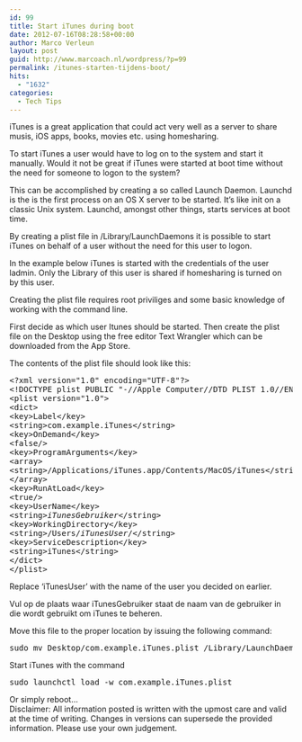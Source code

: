```yaml
---
id: 99
title: Start iTunes during boot
date: 2012-07-16T08:28:58+00:00
author: Marco Verleun
layout: post
guid: http://www.marcoach.nl/wordpress/?p=99
permalink: /itunes-starten-tijdens-boot/
hits:
  - "1632"
categories:
  - Tech Tips
---
```

iTunes is a great application that could act very well as a server to share musis, iOS apps, books, movies etc. using homesharing.

To start iTunes a user would have to log on to the system and start it manually. Would it not be great if iTunes were started at boot time without the need for someone to logon to the system?

<!--more-->

This can be accomplished by creating a so called Launch Daemon. Launchd is the is the first process on an OS X server to be started. It&#8217;s like init on a classic Unix system. Launchd, amongst other things, starts services at boot time.

By creating a plist file in /Library/LaunchDaemons it is possible to start iTunes on behalf of a user without the need for this user to logon.

In the example below iTunes is started with the credentials of the user ladmin. Only the Library of this user is shared if homesharing is turned on by this user.

Creating the plist file requires root priviliges and some basic knowledge of working with the command line.

First decide as which user Itunes should be started. Then create the plist file on the Desktop using the free editor Text Wrangler which can be downloaded from the App Store.

The contents of the plist file should look like this:

<pre>&lt;?xml version="1.0" encoding="UTF-8"?&gt;
&lt;!DOCTYPE plist PUBLIC "-//Apple Computer//DTD PLIST 1.0//EN" "http://www.apple.com/DTDs/PropertyList-1.0.dtd"&gt;
&lt;plist version="1.0"&gt;
&lt;dict&gt;
&lt;key&gt;Label&lt;/key&gt;
&lt;string&gt;com.example.iTunes&lt;/string&gt;
&lt;key&gt;OnDemand&lt;/key&gt;
&lt;false/&gt;
&lt;key&gt;ProgramArguments&lt;/key&gt;
&lt;array&gt;
&lt;string&gt;/Applications/iTunes.app/Contents/MacOS/iTunes&lt;/string&gt;
&lt;/array&gt;
&lt;key&gt;RunAtLoad&lt;/key&gt;
&lt;true/&gt;
&lt;key&gt;UserName&lt;/key&gt;
&lt;string&gt;<em>iTunesGebruiker</em>&lt;/string&gt;
&lt;key&gt;WorkingDirectory&lt;/key&gt;
&lt;string&gt;/Users/<em>iTunesUser</em>/&lt;/string&gt;
&lt;key&gt;ServiceDescription&lt;/key&gt;
&lt;string&gt;iTunes&lt;/string&gt;
&lt;/dict&gt;
&lt;/plist&gt;</pre>

Replace &#8216;iTunesUser&#8217; with the name of the user you decided on earlier.

Vul op de plaats waar iTunesGebruiker staat de naam van de gebruiker in die wordt gebruikt om iTunes te beheren.

Move this file to the proper location by issuing the following command:

<pre>sudo mv Desktop/com.example.iTunes.plist /Library/LaunchDaemons/</pre>

Start iTunes with the command

<pre>sudo launchctl load -w com.example.iTunes.plist</pre>

<div>
  Or simply reboot&#8230;
</div> Disclaimer: All information posted is written with the upmost care and valid at the time of writing. Changes in versions can supersede the provided information. Please use your own judgement.